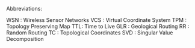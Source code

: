 Abbreviations:

WSN : Wireless Sensor Networks
VCS : Virtual Coordinate System
TPM : Topology Preserving Map
TTL: Time to Live
GLR : Geological Routing
RR : Random Routing
TC : Topological Coordinates
SVD : Singular Value Decomposition